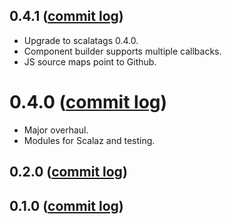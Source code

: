 ## 0.4.1 ([commit log](https://github.com/japgolly/scalajs-react/compare/v0.4.0...v0.4.1))

* Upgrade to scalatags 0.4.0.
* Component builder supports multiple callbacks.
* JS source maps point to Github.

# 0.4.0 ([commit log](https://github.com/japgolly/scalajs-react/compare/v0.2.0...v0.4.0))
* Major overhaul.
* Modules for Scalaz and testing.

## 0.2.0 ([commit log](https://github.com/japgolly/scalajs-react/compare/v0.1.0...v0.2.0))

## 0.1.0 ([commit log](https://github.com/japgolly/scalajs-react/compare/55a19e7...v0.1.0))

